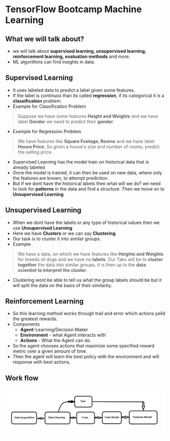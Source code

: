 # TensorFlow Bootcamp Machine Learning

## What we will talk about? 
* we will talk about **supervised learning, unsupervised learning, reinforcement learning, evaluation methods** and more. 
* ML algorithms can find insights in data. 

## Supervised Learning 
* It uses labeled data to predict a label given some features. 
* If the label is continuos than its called **regression**, if its categorical it is a **classification** problem. 
* Example for Classification Problem 
> Suppose we have some features **Height and Weights** and we have label **Gender** 
> we need to predict their **gender**. 

* Example for Regression Problem
> We have features like **Square Footage, Rooms** and we have label **House Price**, So given a house's size and number of rooms, predict the selling price. 

* Supervised Learning has the model train on historical data that is already labeled 
* Once the model is trained, it can then be used on new data, where only the features are known, to attempt prediction. 
* But if we dont have the historical labels then what will we do? we need to look for **patterns** in the data and find a structure. Then we move on to **Unsupervised Learning** 

## Unsupervised Learning
* When we dont have the labels or any type of historical values then we use **Unsupervised Learning** 
* Here we have **Clusters** or we can say **Clustering**.
* Our task is to cluster it into similar groups. 
* Example
> We have a data, on which we have features like **Heights and Weights** for breeds of dogs and we have no **labels**. Our Taks will be to **cluster together** the data into similar groups. It is then up to the **data scientist to interpret the cluster**.

* Clustering wont be able to tell us what the group labels should be but it will split the data on the basis of their similarity. 

## Reinforcement Learning 
* So this learning method works through trail and error which actions yeild the greatest rewards. 
* Components 
	* **Agent**-Learning/Decision Maker
	* **Environment** - what Agent interacts with 
	* **Actions** - What the Agent can do. 
* So the agent chooses actions that maximize some specified reward metric over a given amount of time. 
* Then the agent will learn the best policy with the environment and will response with best actions. 

## Work flow 
![Basic Work Flow](basicworkflow.png)
